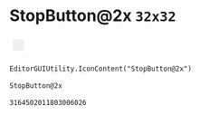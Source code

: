 # StopButton@2x `32x32`
<img src="/img/StopButton@2x.png" width=32 height=32>

``` CSharp
EditorGUIUtility.IconContent("StopButton@2x")
```
```
StopButton@2x
```
```
3164502011803006026
```
